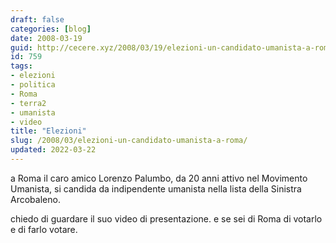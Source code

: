 ```yaml
---
draft: false
categories: [blog]
date: 2008-03-19
guid: http://cecere.xyz/2008/03/19/elezioni-un-candidato-umanista-a-roma/
id: 759
tags:
- elezioni
- politica
- Roma
- terra2
- umanista
- video
title: "Elezioni"
slug: /2008/03/elezioni-un-candidato-umanista-a-roma/
updated: 2022-03-22
---
```


a Roma il caro amico Lorenzo Palumbo, da 20 anni attivo nel Movimento Umanista, si candida da indipendente umanista nella lista della Sinistra Arcobaleno.

chiedo di guardare il suo video di presentazione. e se sei di Roma di votarlo e di farlo votare.